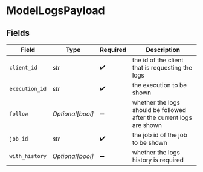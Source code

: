 # ModelLogsPayload


## Fields

| Field                                                                | Type                                                                 | Required                                                             | Description                                                          |
| -------------------------------------------------------------------- | -------------------------------------------------------------------- | -------------------------------------------------------------------- | -------------------------------------------------------------------- |
| `client_id`                                                          | *str*                                                                | :heavy_check_mark:                                                   | the id of the client that is requesting the logs                     |
| `execution_id`                                                       | *str*                                                                | :heavy_check_mark:                                                   | the execution to be shown                                            |
| `follow`                                                             | *Optional[bool]*                                                     | :heavy_minus_sign:                                                   | whether the logs should be followed after the current logs are shown |
| `job_id`                                                             | *str*                                                                | :heavy_check_mark:                                                   | the job id of the job to be shown                                    |
| `with_history`                                                       | *Optional[bool]*                                                     | :heavy_minus_sign:                                                   | whether the logs history is required                                 |